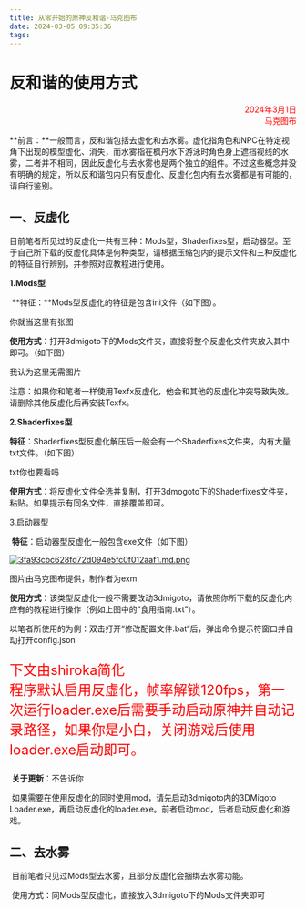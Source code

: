 ```yaml
---
title: 从零开始的原神反和谐-马克图布
date: 2024-03-05 09:35:36
tags:
---
```

# 反和谐的使用方式

<p style="text-align:right;color:red">2024年3月1日<br>马克图布</p>


​	**前言：**一般而言，反和谐包括去虚化和去水雾。虚化指角色和NPC在特定视角下出现的模型虚化、消失，而水雾指在枫丹水下游泳时角色身上遮挡视线的水雾，二者并不相同，因此反虚化与去水雾也是两个独立的组件。不过这些概念并没有明确的规定，所以反和谐包内只有反虚化、反虚化包内有去水雾都是有可能的，请自行鉴别。

## 一、反虚化

目前笔者所见过的反虚化一共有三种：Mods型，Shaderfixes型，启动器型。至于自己所下载的反虚化具体是何种类型，请根据压缩包内的提示文件和三种反虚化的特征自行辨别，并参照对应教程进行使用。

**1.Mods型**

​	**特征：**Mods型反虚化的特征是包含ini文件（如下图）。

你就当这里有张图

​	**使用方式**：打开3dmigoto下的Mods文件夹，直接将整个反虚化文件夹放入其中即可。（如下图）

我认为这里无需图片

​	注意：如果你和笔者一样使用Texfx反虚化，他会和其他的反虚化冲突导致失效。请删除其他反虚化后再安装Texfx。

**2.Shaderfixes型**

​	**特征**：Shaderfixes型反虚化解压后一般会有一个Shaderfixes文件夹，内有大量txt文件。（如下图）

txt你也要看吗

​	**使用方式**：将反虚化文件全选并复制，打开3dmogoto下的Shaderfixes文件夹，粘贴。如果提示有同名文件，直接覆盖即可。

3.启动器型

​	**特征**：启动器型反虚化一般包含exe文件（如下图）

[![3fa93cbc628fd72d094e5fc0f012aaf1.md.png](https://s1.imagehub.cc/images/2024/03/05/3fa93cbc628fd72d094e5fc0f012aaf1.md.png)](https://www.imagehub.cc/image/1Xm7SB)

图片由马克图布提供，制作者为exm

​	**使用方式**：该类型反虚化一般不需要改动3dmigoto，请依照你所下载的反虚化内应有的教程进行操作（例如上图中的“食用指南.txt”）。

以笔者所使用的为例：双击打开“修改配置文件.bat“后，弹出命令提示符窗口并自动打开config.json

<p style="color:red;font-size:24px">下文由shiroka简化</br>程序默认启用反虚化，帧率解锁120fps，第一次运行loader.exe后需要手动启动原神并自动记录路径，如果你是小白，关闭游戏后使用loader.exe启动即可。</p>

​	**关于更新**：不告诉你

​	如果需要在使用反虚化的同时使用mod，请先启动3dmigoto内的3DMigoto Loader.exe，再启动反虚化的loader.exe。前者启动mod，后者启动反虚化和游戏。

## 二、去水雾

​	目前笔者只见过Mods型去水雾，且部分反虚化会捆绑去水雾功能。

​	使用方式：同Mods型反虚化，直接放入3dmigoto下的Mods文件夹即可
